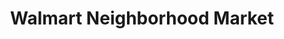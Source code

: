 ---
title: "Walmart Neighborhood Market"
url: /thornton/walmart-neighborhood-market/
shop: supermarket
---